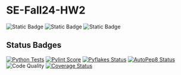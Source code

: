 # SE-Fall24-HW2

![Static Badge](https://img.shields.io/badge/language-python-green) ![Static Badge](https://img.shields.io/badge/license-MIT-blue) ![Static Badge](https://img.shields.io/badge/platform-linux-red)

## Status Badges

[![Python Tests](https://github.com/ncsu-se/SE-Fall24-HW2/actions/workflows/main.yml/badge.svg)](https://github.com/ncsu-se/SE-Fall24-HW2/actions)
[![Pylint Score](https://img.shields.io/badge/pylint-score--100%25-brightgreen)](https://github.com/ncsu-se/SE-Fall24-HW2/actions/workflows/main.yml)
[![Pyflakes Status](https://img.shields.io/badge/pyflakes-pass-brightgreen)](https://github.com/ncsu-se/SE-Fall24-HW2/actions/workflows/main.yml)
[![AutoPep8 Status](https://img.shields.io/badge/autopep8-compliant-brightgreen)](https://github.com/ncsu-se/SE-Fall24-HW2/actions/workflows/main.yml)
![Code Quality](https://img.shields.io/badge/Code_Quality-A-brightgreen)
[![Coverage Status](https://coveralls.io/repos/github/ncsu-se/SE-Fall24-HW1/badge.svg?branch=main)](https://coveralls.io/github/ncsu-se/SE-Fall24-HW1?branch=main)
